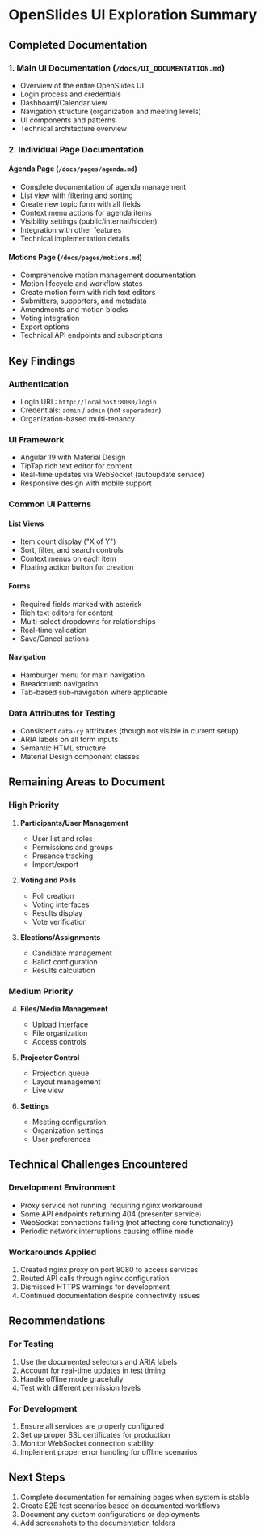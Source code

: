 # OpenSlides UI Exploration Summary

## Completed Documentation

### 1. Main UI Documentation (`/docs/UI_DOCUMENTATION.md`)
- Overview of the entire OpenSlides UI
- Login process and credentials
- Dashboard/Calendar view
- Navigation structure (organization and meeting levels)
- UI components and patterns
- Technical architecture overview

### 2. Individual Page Documentation

#### Agenda Page (`/docs/pages/agenda.md`)
- Complete documentation of agenda management
- List view with filtering and sorting
- Create new topic form with all fields
- Context menu actions for agenda items
- Visibility settings (public/internal/hidden)
- Integration with other features
- Technical implementation details

#### Motions Page (`/docs/pages/motions.md`)
- Comprehensive motion management documentation
- Motion lifecycle and workflow states
- Create motion form with rich text editors
- Submitters, supporters, and metadata
- Amendments and motion blocks
- Voting integration
- Export options
- Technical API endpoints and subscriptions

## Key Findings

### Authentication
- Login URL: `http://localhost:8080/login`
- Credentials: `admin` / `admin` (not `superadmin`)
- Organization-based multi-tenancy

### UI Framework
- Angular 19 with Material Design
- TipTap rich text editor for content
- Real-time updates via WebSocket (autoupdate service)
- Responsive design with mobile support

### Common UI Patterns

#### List Views
- Item count display ("X of Y")
- Sort, filter, and search controls
- Context menus on each item
- Floating action button for creation

#### Forms
- Required fields marked with asterisk
- Rich text editors for content
- Multi-select dropdowns for relationships
- Real-time validation
- Save/Cancel actions

#### Navigation
- Hamburger menu for main navigation
- Breadcrumb navigation
- Tab-based sub-navigation where applicable

### Data Attributes for Testing
- Consistent `data-cy` attributes (though not visible in current setup)
- ARIA labels on all form inputs
- Semantic HTML structure
- Material Design component classes

## Remaining Areas to Document

### High Priority
1. **Participants/User Management**
   - User list and roles
   - Permissions and groups
   - Presence tracking
   - Import/export

2. **Voting and Polls**
   - Poll creation
   - Voting interfaces
   - Results display
   - Vote verification

3. **Elections/Assignments**
   - Candidate management
   - Ballot configuration
   - Results calculation

### Medium Priority
4. **Files/Media Management**
   - Upload interface
   - File organization
   - Access controls

5. **Projector Control**
   - Projection queue
   - Layout management
   - Live view

6. **Settings**
   - Meeting configuration
   - Organization settings
   - User preferences

## Technical Challenges Encountered

### Development Environment
- Proxy service not running, requiring nginx workaround
- Some API endpoints returning 404 (presenter service)
- WebSocket connections failing (not affecting core functionality)
- Periodic network interruptions causing offline mode

### Workarounds Applied
1. Created nginx proxy on port 8080 to access services
2. Routed API calls through nginx configuration
3. Dismissed HTTPS warnings for development
4. Continued documentation despite connectivity issues

## Recommendations

### For Testing
1. Use the documented selectors and ARIA labels
2. Account for real-time updates in test timing
3. Handle offline mode gracefully
4. Test with different permission levels

### For Development
1. Ensure all services are properly configured
2. Set up proper SSL certificates for production
3. Monitor WebSocket connection stability
4. Implement proper error handling for offline scenarios

## Next Steps
1. Complete documentation for remaining pages when system is stable
2. Create E2E test scenarios based on documented workflows
3. Document any custom configurations or deployments
4. Add screenshots to the documentation folders